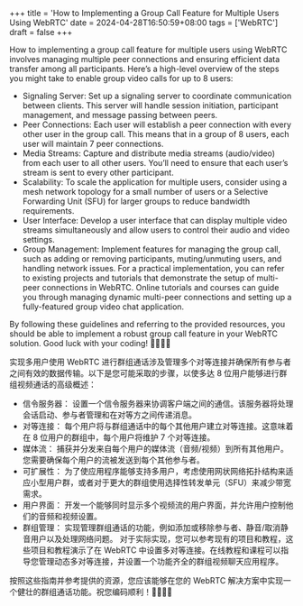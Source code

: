 +++
title = 'How to Implementing a Group Call Feature for Multiple Users Using WebRTC'
date = 2024-04-28T16:50:59+08:00
tags = ['WebRTC']
draft = false
+++

How to implementing a group call feature for multiple users using WebRTC involves managing multiple peer connections and ensuring efficient data transfer among all participants. Here’s a high-level overview of the steps you might take to enable group video calls for up to 8 users:

* Signaling Server: 
    Set up a signaling server to coordinate communication between clients. This server will handle session initiation, participant management, and message passing between peers.
* Peer Connections: 
    Each user will establish a peer connection with every other user in the group call. This means that in a group of 8 users, each user will maintain 7 peer connections.
* Media Streams: 
    Capture and distribute media streams (audio/video) from each user to all other users. You’ll need to ensure that each user’s stream is sent to every other participant.
* Scalability: 
    To scale the application for multiple users, consider using a mesh network topology for a small number of users or a Selective Forwarding Unit (SFU) for larger groups to reduce bandwidth requirements.
* User Interface: 
    Develop a user interface that can display multiple video streams simultaneously and allow users to control their audio and video settings.
* Group Management: 
    Implement features for managing the group call, such as adding or removing participants, muting/unmuting users, and handling network issues.
    For a practical implementation, you can refer to existing projects and tutorials that demonstrate the setup of multi-peer connections in WebRTC. Online tutorials and courses can guide you through managing dynamic multi-peer connections and setting up a fully-featured group video chat application.

By following these guidelines and referring to the provided resources, you should be able to implement a robust group call feature in your WebRTC solution. Good luck with your coding! 👨‍💻👩‍💻

实现多用户使用 WebRTC 进行群组通话涉及管理多个对等连接并确保所有参与者之间有效的数据传输。以下是您可能采取的步骤，以使多达 8 位用户能够进行群组视频通话的高级概述：

* 信令服务器：
    设置一个信令服务器来协调客户端之间的通信。该服务器将处理会话启动、参与者管理和在对等方之间传递消息。
* 对等连接：
    每个用户将与群组通话中的每个其他用户建立对等连接。这意味着在 8 位用户的群组中，每个用户将维护 7 个对等连接。
* 媒体流：
    捕获并分发来自每个用户的媒体流（音频/视频）到所有其他用户。您需要确保每个用户的流被发送到每个其他参与者。
* 可扩展性：
    为了使应用程序能够支持多用户，考虑使用网状网络拓扑结构来适应小型用户群，或者对于更大的群组使用选择性转发单元（SFU）来减少带宽需求。
* 用户界面：
    开发一个能够同时显示多个视频流的用户界面，并允许用户控制他们的音频和视频设置。
* 群组管理：
    实现管理群组通话的功能，例如添加或移除参与者、静音/取消静音用户以及处理网络问题。
    对于实际实现，您可以参考现有的项目和教程，这些项目和教程演示了在 WebRTC 中设置多对等连接。在线教程和课程可以指导您管理动态多对等连接，并设置一个功能齐全的群组视频聊天应用程序。

按照这些指南并参考提供的资源，您应该能够在您的 WebRTC 解决方案中实现一个健壮的群组通话功能。祝您编码顺利！👨‍💻👩‍💻
